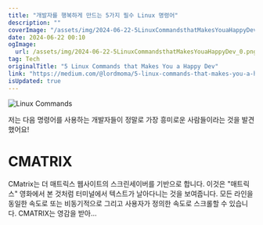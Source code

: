 ```yaml
---
title: "개발자를 행복하게 만드는 5가지 필수 Linux 명령어"
description: ""
coverImage: "/assets/img/2024-06-22-5LinuxCommandsthatMakesYouaHappyDev_0.png"
date: 2024-06-22 00:10
ogImage: 
  url: /assets/img/2024-06-22-5LinuxCommandsthatMakesYouaHappyDev_0.png
tag: Tech
originalTitle: "5 Linux Commands that Makes You a Happy Dev"
link: "https://medium.com/@lordmoma/5-linux-commands-that-makes-you-a-happy-dev-eb587bb33186"
isUpdated: true
---
```






![Linux Commands](/assets/img/2024-06-22-5LinuxCommandsthatMakesYouaHappyDev_0.png)

저는 다음 명령어를 사용하는 개발자들이 정말로 가장 흥미로운 사람들이라는 것을 발견했어요!

# CMATRIX

CMatrix는 더 매트릭스 웹사이트의 스크린세이버를 기반으로 합니다. 이것은 "매트릭스" 영화에서 본 것처럼 터미널에서 텍스트가 날아다니는 것을 보여줍니다. 모든 라인을 동일한 속도로 또는 비동기적으로 그리고 사용자가 정의한 속도로 스크롤할 수 있습니다. CMATRIX는 영감을 받아…